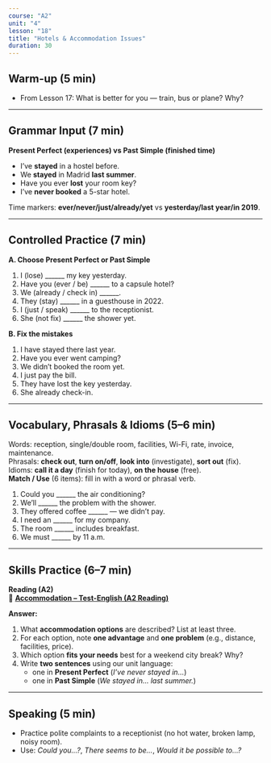 ```yaml
---
course: "A2"
unit: "4"
lesson: "18"
title: "Hotels & Accommodation Issues"
duration: 30
---
```


## Warm-up (5 min)
- From Lesson 17: What is better for you — train, bus or plane? Why?

---

## Grammar Input (7 min)
**Present Perfect (experiences) vs Past Simple (finished time)**
- I’ve **stayed** in a hostel before.  
- We **stayed** in Madrid **last summer**.  
- Have you ever **lost** your room key?  
- I’ve **never booked** a 5-star hotel.

Time markers: **ever/never/just/already/yet** vs **yesterday/last year/in 2019**.

---

## Controlled Practice (7 min)
**A. Choose Present Perfect or Past Simple**
1. I (lose) ______ my key yesterday.  
2. Have you (ever / be) ______ to a capsule hotel?  
3. We (already / check in) ______.  
4. They (stay) ______ in a guesthouse in 2022.  
5. I (just / speak) ______ to the receptionist.  
6. She (not fix) ______ the shower yet.

**B. Fix the mistakes**
1. I have stayed there last year.  
2. Have you ever went camping?  
3. We didn’t booked the room yet.  
4. I just pay the bill.  
5. They have lost the key yesterday.  
6. She already check-in.

---

## Vocabulary, Phrasals & Idioms (5–6 min)
Words: reception, single/double room, facilities, Wi-Fi, rate, invoice, maintenance.  
Phrasals: **check out**, **turn on/off**, **look into** (investigate), **sort out** (fix).  
Idioms: **call it a day** (finish for today), **on the house** (free).  
**Match / Use** (6 items): fill in with a word or phrasal verb.

1. Could you ______ the air conditioning?  
2. We’ll ______ the problem with the shower.  
3. They offered coffee ______ — we didn’t pay.  
4. I need an ______ for my company.  
5. The room ______ includes breakfast.  
6. We must ______ by 11 a.m.

---

## Skills Practice (6–7 min)

**Reading (A2)**  
📰 **[Accommodation – Test-English (A2 Reading)](https://test-english.com/reading/a2/accommodation/)**

**Answer:**
1) What **accommodation options** are described? List at least three.  
2) For each option, note **one advantage** and **one problem** (e.g., distance, facilities, price).  
3) Which option **fits your needs** best for a weekend city break? Why?  
4) Write **two sentences** using our unit language:  
   - one in **Present Perfect** (*I’ve never stayed in…*)  
   - one in **Past Simple** (*We stayed in… last summer.*)

---

## Speaking (5 min)
- Practice polite complaints to a receptionist (no hot water, broken lamp, noisy room).  
- Use: *Could you…?*, *There seems to be…*, *Would it be possible to…?*
